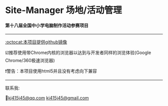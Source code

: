 # Site-Manager 场地/活动管理

#### 第十八届全国中小学电脑制作活动参赛项目

***

[:octocat:本项目提供github镜像](https://github.com/kj415j45/Site-Manager/)

:ballot_box_with_check:推荐使用带Chrome内核的浏览器以达到与开发者同样的浏览体验(Google Chrome/360极速浏览器)

:heavy_exclamation_mark:警告：本项目使用html5并且没有考虑向下兼容

***

联系我:

:e-mail:[kj415j45@qq.com](mailto:kj415j45@qq.com) [kj415j45@gmail.com](mailto:kj415j45@gmail.com)
